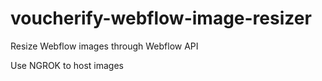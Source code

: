 # voucherify-webflow-image-resizer
Resize Webflow images through Webflow API


Use NGROK to host images
